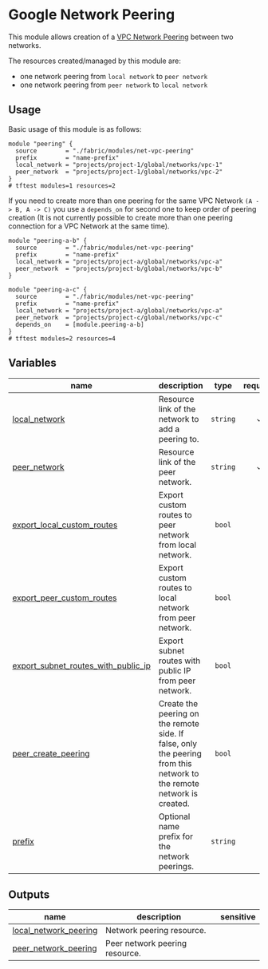 # Google Network Peering

This module allows creation of a [VPC Network Peering](https://cloud.google.com/vpc/docs/vpc-peering) between two networks.

The resources created/managed by this module are:

- one network peering from `local network` to `peer network`
- one network peering from `peer network` to `local network`

## Usage

Basic usage of this module is as follows:

```hcl
module "peering" {
  source        = "./fabric/modules/net-vpc-peering"
  prefix        = "name-prefix"
  local_network = "projects/project-1/global/networks/vpc-1"
  peer_network  = "projects/project-1/global/networks/vpc-2"
}
# tftest modules=1 resources=2
```

If you need to create more than one peering for the same VPC Network `(A -> B, A -> C)` you use a `depends_on` for second one to keep order of peering creation (It is not currently possible to create more than one peering connection for a VPC Network at the same time).

```hcl
module "peering-a-b" {
  source        = "./fabric/modules/net-vpc-peering"
  prefix        = "name-prefix"
  local_network = "projects/project-a/global/networks/vpc-a"
  peer_network  = "projects/project-b/global/networks/vpc-b"
}

module "peering-a-c" {
  source        = "./fabric/modules/net-vpc-peering"
  prefix        = "name-prefix"
  local_network = "projects/project-a/global/networks/vpc-a"
  peer_network  = "projects/project-c/global/networks/vpc-c"
  depends_on    = [module.peering-a-b]
}
# tftest modules=2 resources=4
```
<!-- BEGIN TFDOC -->

## Variables

| name | description | type | required | default |
|---|---|:---:|:---:|:---:|
| [local_network](variables.tf#L36) | Resource link of the network to add a peering to. | <code>string</code> | ✓ |  |
| [peer_network](variables.tf#L47) | Resource link of the peer network. | <code>string</code> | ✓ |  |
| [export_local_custom_routes](variables.tf#L18) | Export custom routes to peer network from local network. | <code>bool</code> |  | <code>false</code> |
| [export_peer_custom_routes](variables.tf#L24) | Export custom routes to local network from peer network. | <code>bool</code> |  | <code>false</code> |
| [export_subnet_routes_with_public_ip](variables.tf#L30) | Export subnet routes with public IP from peer network. | <code>bool</code> |  | <code>true</code> |
| [peer_create_peering](variables.tf#L41) | Create the peering on the remote side. If false, only the peering from this network to the remote network is created. | <code>bool</code> |  | <code>true</code> |
| [prefix](variables.tf#L52) | Optional name prefix for the network peerings. | <code>string</code> |  | <code>null</code> |

## Outputs

| name | description | sensitive |
|---|---|:---:|
| [local_network_peering](outputs.tf#L17) | Network peering resource. |  |
| [peer_network_peering](outputs.tf#L22) | Peer network peering resource. |  |

<!-- END TFDOC -->
